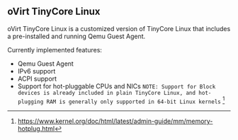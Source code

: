 ## oVirt TinyCore Linux

oVirt TinyCore Linux is a customized version of TinyCore Linux that includes a pre-installed and running Qemu Guest Agent.

Currently implemented features:

* Qemu Guest Agent
* IPv6 support
* ACPI support
* Support for hot-pluggable CPUs and NICs
  `NOTE: Support for Block devices is already included in plain TinyCore Linux, and hot-plugging RAM is generally only supported in 64-bit Linux kernels` [^1]

[^1]: https://www.kernel.org/doc/html/latest/admin-guide/mm/memory-hotplug.html

